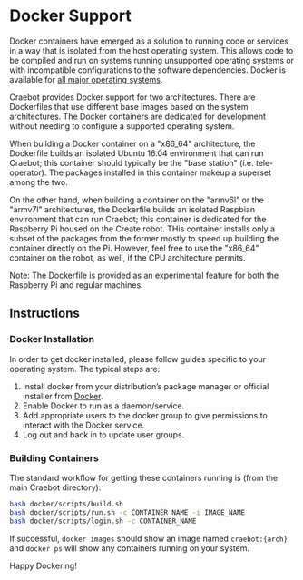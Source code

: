 # Docker Support

Docker containers have emerged as a solution to running code or services in a way that is isolated from the host operating system. This allows code to be compiled and run on systems running unsupported operating systems or with incompatible configurations to the software dependencies. Docker is available for [all major operating systems][docker_download].

Craebot provides Docker support for two architectures. There are Dockerfiles that use different base images based on the system architectures. The Docker containers are dedicated for development without needing to configure a supported operating system.

When building a Docker container on a "x86_64" architecture, the Dockerfile builds an isolated Ubuntu 16.04 environment that can run Craebot; this container should typically be the "base station" (i.e. tele-operator). The packages installed in this container makeup a superset among the two.

On the other hand, when building a container on the "armv6l" or the "armv7l" architectures, the Dockerfile builds an isolated Raspbian environment that can run Craebot; this container is dedicated for the Raspberry Pi housed on the Create robot. THis container installs only a subset of the packages from the former mostly to speed up building the container directly on the Pi. However, feel free to use the "x86_64" container on the robot, as well, if the CPU architecture permits.

Note: The Dockerfile is provided as an experimental feature for both the Raspberry Pi and regular machines.

## Instructions

### Docker Installation

In order to get docker installed, please follow guides specific to your operating system. The typical steps are:

1. Install docker from your distribution’s package manager or official installer from [Docker][docker_store].
2. Enable Docker to run as a daemon/service.
3. Add appropriate users to the docker group to give permissions to interact with the Docker service.
4. Log out and back in to update user groups.

### Building Containers

The standard workflow for getting these containers running is (from the main Craebot directory):

```bash
bash docker/scripts/build.sh
bash docker/scripts/run.sh -c CONTAINER_NAME -i IMAGE_NAME
bash docker/scripts/login.sh -c CONTAINER_NAME
```

If successful, `docker images` should show an image named `craebot:{arch}` and `docker ps` will show any containers running on your system.

Happy Dockering!

[docker_download]: https://www.docker.com/community-edition#/download
[docker_store]: https://store.docker.com
